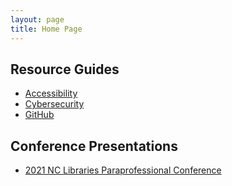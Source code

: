 ```yaml
---
layout: page
title: Home Page
---
```

## Resource Guides
* [Accessibility](accessibility)
* [Cybersecurity](cybersecurity)
* [GitHub](github)

## Conference Presentations
* [2021 NC Libraries Paraprofessional Conference](nclppc21)